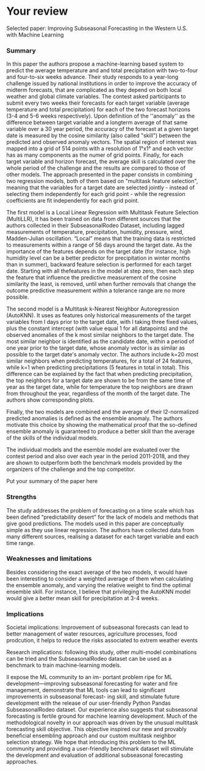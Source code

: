 # Your review

Selected paper: Improving Subseasonal Forecasting in the Western U.S. with Machine Learning

### Summary

In this paper the authors propose a machine-learning based system to predict the average temperature and
and total precipitation with two-to-four and four-to-six weeks advance. Their study responds to a year-long challenge issued by national institutions in order to improve the accuracy of midterm forecasts, that are complicated as they depend on both local weather and global climate variables. The contest asked participants to submit every two weeks their forecasts for each target variable (average temperature and total precipitation) for each of the two forecast horizons (3-4 and 5-6 weeks respectively). Upon definition of the ''anomaly'' as the difference between target variable and a longterm average of that same variable over a 30 year period,  the accuracy of the forecast at a given target date is measured by the cosine similarity (also called "skill") between the predicted and observed anomaly vectors. The spatial region of interest was mapped into a grid of 514 points with a resolution of 1°x1° and each vector has as many components as the numer of grid points. Finally, for each target variable and horizon forecast, the average skill is calculated over the whole period of the challenge and the results are compared to those of other models. 
The approach presented in the paper consists in combining two regression models, both of them based on "multitask feature selection", meaning that the variables for a target date are selected jointly - instead of selecting them independently for each grid point - while the regression coefficients are fit independently for each grid point. 

The first model is a Local Linear Regression with Multitask Feature Selection (MultiLLR), it has been trained on data from different sources that the authors collected in their SubseasonalRodeo Dataset, including lagged measurements of temperature, precipitation, humidity, pressure, wind, Madden-Julian oscillation. “Local” means that the training data is restricted to measurements within a range of 56 days around the target date. As the importance of the features depends on the target date (for instance, high humidity level can be a better predictor for precipitation in winter months than in summer), backward feature selection is performed for each target date. Starting with all thefeatures in the model at step zero, then each step the feature that influence the predictive measurement of the cosine similarity the least, is removed, until when further removals that change the outcome predictive measurement within a tolerance range are no more possible.     

The second model is a Multitask k-Nearest Neighbor Autoregression (AutoKNN). It uses as features only historical measurements of the target variables from l days prior to the target date, with l taking three fixed values, plus the constant intercept (with value equal 1 for all datapoints) and the observed anomalies of the k most similar neighbors to the target date. The most similar neighbor is identified as the candidate date, within a period of one year prior to the target date, whose anomaly vector is as similar as possible to the target date's anomaly vector. The authors include k=20 most similar neighbors when predicting temperatures, for a total of 24 features, while k=1 when predicting precipitations (5 features in total in total). This difference can be explained by the fact that when predicting precipitation, the top neighbors for a target date are shown to be from the same time of year as the target date, while for temperature the top neighbors are drawn from throughout the year, regardless of the month of the target date. The authors show corresponding plots.

Finally, the two models are combined and the average of their l2-normalized predicted anomalies is defined as the ensemble anomaly. The authors motivate this choice by showing the mathematical proof that the so-defined ensemble anomaly is guaranteed to produce a better skill than the average of the skills of the individual models. 

The individual models and the esemble model are evaluated over the contest period and also over each year in the period 2011-2018, and they are shown to outperform both the benchmark models provided by the organizers of the challenge and the top competitor.  

Put your summary of the paper here

### Strengths

The study addresses the problem of forecasting on a time scale which has been defined “predictability desert” for the lack of models and methods that give good predictions. 
The models used in this paper are conceptually simple as they use linear regression.
The authors have collected data from many different sources, realising a dataset for each target variable and each time range.


### Weaknesses and limitations

Besides considering the exact average of the two models, it would have been interesting to consider a weighted average of them when calculating the ensemble anomaly, and varying the relative weight to find the optimal ensemble skill. For instance, I believe that privileging the AutoKNN model would give a better mean skill for precipitation at 3-4 weeks.

### Implications
Societal implications: Improvement of subseasonal forecasts can lead to better management of water resources, agriculture processes, food prodcution, it helps to reduce the risks associated to extrem weather events

Research implications: following this study, other multi-model combinations can be tried and the SubseasonalRodeo dataset can be used as a benchmark to train machine-learning models.

ll expose the ML community to an im-
portant problem ripe for ML development—improving subseasonal
forecasting for water and fire management, demonstrate that ML
tools can lead to significant improvements in subseasonal forecast-
ing skill, and stimulate future development with the release of our
user-friendly Python Pandas SubseasonalRodeo dataset.
Our experience also suggests that subseasonal forecasting is
fertile ground for machine learning development. Much of the
methodological novelty in our approach was driven by the unusual
multitask forecasting skill objective. This objective inspired our
new and provably beneficial ensembling approach and our custom
multitask neighbor selection strategy. We hope that introducing
this problem to the ML community and providing a user-friendly
benchmark dataset will stimulate the development and evaluation
of additional subseasonal forecasting approaches.

### 

